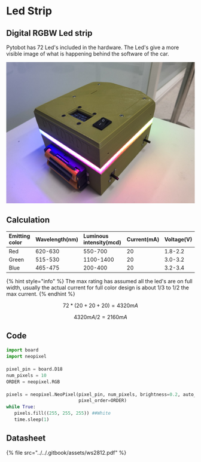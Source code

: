 # Led Strip

## Digital RGBW Led strip

Pytobot has 72 Led's included in the hardware. The Led's give a more visible image of what is happening behind the software of the car. 

![](../../.gitbook/assets/img_1064-copy.jpeg)

## Calculation

| Emitting color | Wavelength\(nm\) | Luminous intensity\(mcd\) | Current\(mA\) | Voltage\(V\) |
| :--- | :--- | :--- | :--- | :--- |
| Red | 620-630 | 550-700 | 20 | 1.8-2.2 |
| Green | 515-530 | 1100-1400 | 20 | 3.0-3.2 |
| Blue | 465-475 | 200-400 | 20 | 3.2-3.4 |

{% hint style="info" %}
The max rating has assumed all the led's are on full width, usually the actual current for full color design is about 1/3 to 1/2 the max current.
{% endhint %}

$$
72*(20+20+20)=4320mA
$$

$$
4320mA/2=2160mA
$$

## Code

```python
import board
import neopixel

pixel_pin = board.D18
num_pixels = 10
ORDER = neopixel.RGB

pixels = neopixel.NeoPixel(pixel_pin, num_pixels, brightness=0.2, auto_write=True,
                           pixel_order=ORDER)
while True:
   pixels.fill((255, 255, 255)) ##White
   time.sleep(1)
```

## Datasheet

{% file src="../../.gitbook/assets/ws2812.pdf" %}



